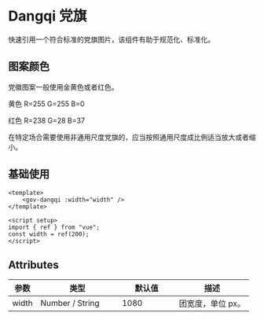 <script setup>
import dangqiBase from "./dangqi-base.vue"
</script>

# Dangqi 党旗

快速引用一个符合标准的党旗图片，该组件有助于规范化、标准化。


## 图案颜色

党徽图案一般使用金黄色或者红色。

黄色 R=255  G=255  B=0

红色 R=238  G=28  B=37

在特定场合需要使用非通用尺度党旗的，应当按照通用尺度成比例适当放大或者缩小。

## 基础使用

<dangqiBase />

```vue
<template>
	<gov-dangqi :width="width" />
</template>

<script setup>
import { ref } from "vue";
const width = ref(200);
</script>

```

## Attributes

<table>
  <thead>
    <tr>
      <th>参数</th>
      <th width="150">类型</th>
      <th width="100">默认值</th>
      <th>描述</th>
    </tr>
  </thead>
  <tbody>
    <tr>
      <td>width</td>
      <td>Number / String</td>
      <td>1080</td>
      <td>团宽度，单位 px。</td>
    </tr>
  </tbody>
</table>
